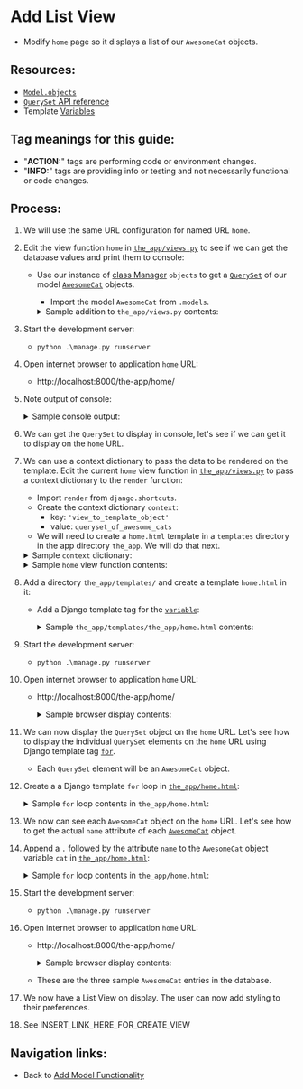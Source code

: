 # Add List View
* Modify `home` page so it displays a list of our `AwesomeCat` objects.

## Resources:
* [`Model.objects`](https://docs.djangoproject.com/en/4.0/ref/models/class/#django.db.models.Model.objects)
* [`QuerySet` API reference](https://docs.djangoproject.com/en/4.0/ref/models/querysets/#queryset-api-reference)
* Template [Variables](https://docs.djangoproject.com/en/4.0/ref/templates/language/#variables)

## Tag meanings for this guide:
* "**ACTION:**" tags are performing code or environment changes.
* "**INFO:**" tags are providing info or testing and not necessarily functional or code changes.

## Process:
1. We will use the same URL configuration for named URL `home`.

1. Edit the view function `home` in [`the_app/views.py`](../the_app/views.py) to see if we can get the database values and print them to console:
    * Use our instance of [class Manager](https://docs.djangoproject.com/en/4.0/topics/db/managers/#django.db.models.Manager) `objects` to get a [`QuerySet`](https://docs.djangoproject.com/en/4.1/ref/models/querysets/#queryset-api-reference) of our model [`AwesomeCat`](../the_app/models.py) objects.
        * Import the model `AwesomeCat` from `.models`.
        <details>
        <summary>Sample addition to <code>the_app/views.py</code> contents:</summary>

            def home(request):
                #...
                queryset_of_awesome_cats = AwesomeCat.objects.all()
                print(queryset_of_awesome_cats)
                #...
                return HttpResponse("Goodbuy, World! Enjoy the sail!")
        </details>

1. Start the development server:
    * `python .\manage.py runserver`

1. Open internet browser to application `home` URL:
    * http://localhost:8000/the-app/home/

1. Note output of console:
    <details>
    <summary>Sample console output:</summary>

        <QuerySet [
            <AwesomeCat: AwesomeCat object (1)>,
            <AwesomeCat: AwesomeCat object (2)>,
            <AwesomeCat: AwesomeCat object (3)>
        ]>
    </details>

1. We can get the `QuerySet` to display in console, let's see if we can get it to display on the `home` URL.

1. We can use a context dictionary to pass the data to be rendered on the template. Edit the current `home` view function in [`the_app/views.py`](../the_app/views.py) to pass a context dictionary to the `render` function:
    * Import `render` from `django.shortcuts`.
    * Create the context dictionary `context`:
        * key: `'view_to_template_object'`
        * value: `queryset_of_awesome_cats`
    * We will need to create a `home.html` template in a `templates` directory in the app directory `the_app`. We will do that next.
    <details>
    <summary>Sample <code>context</code> dictionary:</summary>

        context = {
            'view_to_template_object': queryset_of_awesome_cats
            }
    </details>
    <details>
    <summary>Sample <code>home</code> view function contents:</summary>

        def home(request):
            queryset_of_awesome_cats = AwesomeCat.objects.all()
            context = {
                'view_to_template_object': queryset_of_awesome_cats
                }
            return render(request, 'the_app/home.html', context)
    </details>

1. Add a directory `the_app/templates/` and create a template `home.html` in it:
    * Add a Django template tag for the [`variable`](https://docs.djangoproject.com/en/4.0/ref/templates/language/#variables):
        <details>
        <summary>Sample <code>the_app/templates/the_app/home.html</code> contents:</summary>

            {{ view_to_template_object }}
        </details>

1. Start the development server:
    * `python .\manage.py runserver`

1. Open internet browser to application `home` URL:
    * http://localhost:8000/the-app/home/
        <details>
        <summary>Sample browser display contents:</summary>

            <QuerySet [<AwesomeCat: AwesomeCat object (1)>, <AwesomeCat: AwesomeCat object (2)>, <AwesomeCat: AwesomeCat object (3)>]>
        </details>

1. We can now display the `QuerySet` object on the `home` URL. Let's see how to display the individual `QuerySet` elements on the `home` URL using Django template tag [`for`](https://docs.djangoproject.com/en/4.0/ref/templates/builtins/#for).
    * Each `QuerySet` element will be an `AwesomeCat` object.

1. Create a a Django template `for` loop in [`the_app/home.html`](../the_app/templates/the_app/home.html):
    <details>
    <summary>Sample <code>for</code> loop contents in <code>the_app/home.html</code>:</summary>

        {% for cat in view_to_template_object %}
        {{ cat }}
        {% endfor %}
    </details>

1. We now can see each `AwesomeCat` object on the `home` URL. Let's see how to get the actual `name` attribute of each [`AwesomeCat`](../the_app/models.py) object.

1. Append a `.` followed by the attribute `name` to the `AwesomeCat` object variable `cat` in [`the_app/home.html`](../the_app/templates/the_app/home.html):
    <details>
    <summary>Sample <code>for</code> loop contents in <code>the_app/home.html</code>:</summary>

        {% for cat in view_to_template_object %}
        {{ cat.name }}
        {% endfor %}
    </details>

1. Start the development server:
    * `python .\manage.py runserver`

1. Open internet browser to application `home` URL:
    * http://localhost:8000/the-app/home/
        <details>
        <summary>Sample browser display contents:</summary>

            Dezzi Bunbun Greta
        </details>
    * These are the three sample `AwesomeCat` entries in the database.

1. We now have a List View on display. The user can now add styling to their preferences.

1. See INSERT_LINK_HERE_FOR_CREATE_VIEW

## Navigation links:
* Back to [Add Model Functionality](./03_add_model_functionality.md)